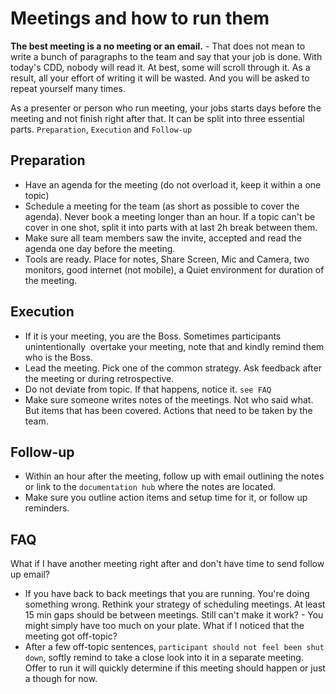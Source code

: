 # Meetings and how to run them
**The best meeting is a no meeting or an email.** - That does not mean to write a bunch of paragraphs to the team and say that your job is done. With today's CDD,  nobody will read it. At best, some will scroll through it. As a result, all your effort of writing it will be wasted. And you will be asked to repeat yourself many times.

As a presenter or person who run meeting, your jobs starts days before the meeting and not finish right after that. It can be split into three essential parts. `Preparation`, `Execution` and `Follow-up`

## Preparation
- Have an agenda for the meeting (do not overload it, keep it within a one topic)
- Schedule a meeting for the team (as short as possible to cover the agenda). Never book a meeting longer than an hour. If a topic can't be cover in one shot, split it into parts with at last 2h break between them.
- Make sure all team members saw the invite, accepted and read the agenda one day before the meeting.
- Tools are ready. Place for notes, Share Screen, Mic and Camera,  two monitors, good internet (not mobile), a Quiet environment for duration of the meeting.

## Execution
- If it is your meeting, you are the Boss. Sometimes participants unintentionally  overtake your meeting, note that and kindly remind them who is the Boss.
- Lead the meeting. Pick one of the common strategy. Ask feedback after the meeting or during retrospective.
- Do not deviate from topic. If that happens, notice it. `see FAQ`
- Make sure someone writes notes of the meetings. Not who said what. But items that has been covered. Actions that need to be taken by the team.

## Follow-up
- Within an hour after the meeting, follow up with email outlining the notes or link to the `documentation hub` where the notes are located.
- Make sure you outline action items and setup time for it, or follow up reminders.

## FAQ
What if I have another meeting right after and don't have time to send follow up email?
- If you have back to back meetings that you are running. You're doing something wrong. Rethink your strategy of scheduling meetings. At least 15 min gaps should be between meetings. Still can't make it work? - You might simply have too much on your plate.
What if I noticed that the meeting got off-topic?
- After a few off-topic sentences, `participant should not feel been shut down`, softly remind to take a close look into it in a separate meeting. Offer to run it will quickly determine if this meeting should happen or just a though for now.
